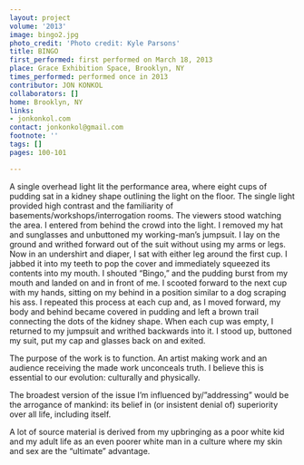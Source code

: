 ```yaml
---
layout: project
volume: '2013'
image: bingo2.jpg
photo_credit: 'Photo credit: Kyle Parsons'
title: BINGO
first_performed: first performed on March 18, 2013
place: Grace Exhibition Space, Brooklyn, NY
times_performed: performed once in 2013
contributor: JON KONKOL
collaborators: []
home: Brooklyn, NY
links:
- jonkonkol.com
contact: jonkonkol@gmail.com
footnote: ''
tags: []
pages: 100-101

---
```


A single overhead light lit the performance area, where eight cups of pudding sat in a kidney shape outlining the light on the floor. The single light provided high contrast and the familiarity of basements/workshops/interrogation rooms. The viewers stood watching the area. I entered from behind the crowd into the light. I removed my hat and sunglasses and unbuttoned my working-man’s jumpsuit. I lay on the ground and writhed forward out of the suit without using my arms or legs. Now in an undershirt and diaper, I sat with either leg around the first cup. I jabbed it into my teeth to pop the cover and immediately squeezed its contents into my mouth. I shouted “Bingo,” and the pudding burst from my mouth and landed on and in front of me. I scooted forward to the next cup with my hands, sitting on my behind in a position similar to a dog scraping his ass. I repeated this process at each cup and, as I moved forward, my body and behind became covered in pudding and left a brown trail connecting the dots of the kidney shape. When each cup was empty, I returned to my jumpsuit and writhed backwards into it. I stood up, buttoned my suit, put my cap and glasses back on and exited.

The purpose of the work is to function. An artist making work and an audience receiving the made work unconceals truth. I believe this is essential to our evolution: culturally and physically.

The broadest version of the issue I’m influenced by/”addressing” would be the arrogance of mankind: its belief in (or insistent denial of) superiority over all life, including itself.

A lot of source material is derived from my upbringing as a poor white kid and my adult life as an even poorer white man in a culture where my skin and sex are the “ultimate” advantage.
